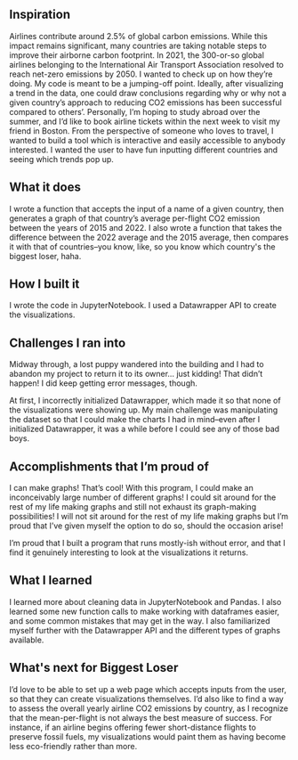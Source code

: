## Inspiration
Airlines contribute around 2.5% of global carbon emissions. While this impact remains significant, many countries are taking notable steps to improve their airborne carbon footprint. 
In 2021, the 300-or-so global airlines belonging to the International Air Transport Association resolved to reach net-zero emissions by 2050. I wanted to check up on how they’re doing.
My code is meant to be a jumping-off point. Ideally, after visualizing a trend in the data, one could draw conclusions regarding why or why not a given country’s approach to reducing 
CO2 emissions has been successful compared to others’. Personally, I’m hoping to study abroad over the summer, and I’d like to book airline tickets within the next week to visit my friend in Boston. From the perspective of someone who loves to travel, I wanted to build a tool which is interactive and easily accessible to anybody interested.
I wanted the user to have fun inputting different countries and seeing which trends pop up. 


## What it does
I wrote a function that accepts the input of a name of a given country, then generates a graph of that country’s average per-flight CO2 emission between the years of 2015 and 2022. I also wrote a function that takes the difference between the 2022 average and the 2015 average, then compares it with that of countries–you know, like, so you know which country's the biggest loser, haha.  


## How I built it
I wrote the code in JupyterNotebook. I used a Datawrapper API to create the visualizations.


## Challenges I ran into
Midway through, a lost puppy wandered into the building and I had to abandon my project to return it to its owner… just kidding! That didn’t happen! I did keep getting error messages, though.

At first, I incorrectly initialized Datawrapper, which made it so that none of the visualizations were showing up. My main challenge was manipulating the dataset so that I could make the charts I had in mind–even after I initialized Datawrapper, it was a while before I could see any of those bad boys.

## Accomplishments that I’m proud of
I can make graphs! That’s cool! With this program, I could make an inconceivably large number of different graphs! I could sit around for the rest of my life making graphs and still not exhaust its graph-making possibilities! I will not sit around for the rest of my life making graphs but I’m proud that I’ve given myself the option to do so, should the occasion arise! 

I’m proud that I built a program that runs mostly-ish without error, and that I find it genuinely interesting to look at the visualizations it returns.

## What I learned
I learned more about cleaning data in JupyterNotebook and Pandas. I also learned some new function calls to make working with dataframes easier, and some common mistakes that may get in the way. I also familiarized myself further with the Datawrapper API and the different types of graphs available. 


## What's next for Biggest Loser 
I’d love to be able to set up a web page which accepts inputs from the user, so that they can create visualizations themselves. I’d also like to find a way to assess the overall yearly airline CO2 emissions by country, as I recognize that the mean-per-flight is not always the best measure of success. For instance, if an airline begins offering fewer short-distance flights to preserve fossil fuels, my visualizations would paint them as having become less eco-friendly rather than more.  
